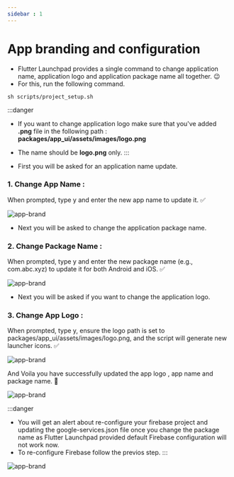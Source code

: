 ```yaml
---
sidebar : 1
---
```


 # App branding and configuration

- Flutter Launchpad provides a single command to change application name, application logo and application package name all together. 😉
- For this, run the following command.

```
sh scripts/project_setup.sh
```

:::danger
- If you want to change application logo make sure that you've added **.png** file in the following path : **packages/app_ui/assets/images/logo.png**
- The name should be **logo.png** only.
:::

- First you will be asked for an application name update.

### 1. Change App Name :  
When prompted, type y and enter the new app name to update it. ✅

![app-brand](/img/app-brand/app-brand-1.png)

- Next you will be asked to change the application package name.

### 2. Change Package Name : 
When prompted, type y and enter the new package name (e.g., com.abc.xyz) to update it for both Android and iOS. ✅

![app-brand](/img/app-brand/app-brand-2.png)

- Next you will be asked if you want to change the application logo.

### 3. Change App Logo : 
When prompted, type y, ensure the logo path is set to packages/app_ui/assets/images/logo.png, and the script will generate new launcher icons. ✅

![app-brand](/img/app-brand/app-brand-3.png)

And Voila you have successfully updated the app logo , app name and package name. 🎉

![app-brand](/img/app-brand/app-brand-4.png)

:::danger
- You will get an alert about re-configure your firebase project and updating the google-services.json file once you change the package name as Flutter Launchpad provided default Firebase configuration will not work now.
- To re-configure Firebase follow the previos step.
:::

![app-brand](/img/app-brand/app-brand-5.png)
